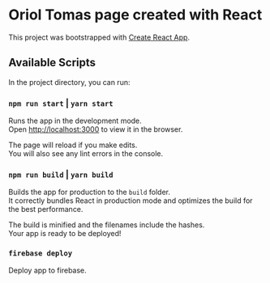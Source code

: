 # Oriol Tomas page created with React

This project was bootstrapped with [Create React App](https://github.com/facebook/create-react-app).

## Available Scripts

In the project directory, you can run:

### `npm run start` | `yarn start`

Runs the app in the development mode.\
Open [http://localhost:3000](http://localhost:3000) to view it in the browser.

The page will reload if you make edits.\
You will also see any lint errors in the console.

### `npm run build` | `yarn build`

Builds the app for production to the `build` folder.\
It correctly bundles React in production mode and optimizes the build for the best performance.

The build is minified and the filenames include the hashes.\
Your app is ready to be deployed!

### `firebase deploy`

Deploy app to firebase.